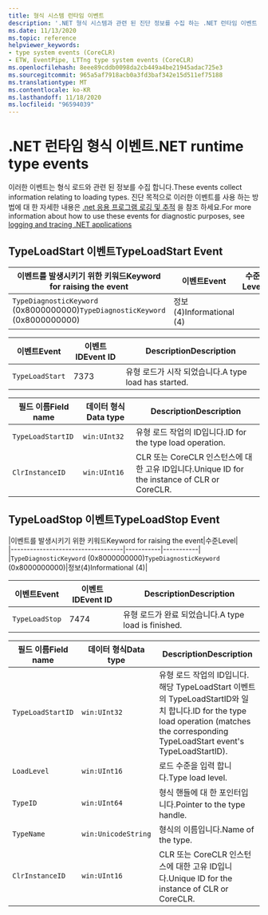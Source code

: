 ```yaml
---
title: 형식 시스템 런타임 이벤트
description: '.NET 형식 시스템과 관련 된 진단 정보를 수집 하는 .NET 런타임 이벤트 (예: TypeLoadStart 및 Typeloadstart)를 참조 하세요.'
ms.date: 11/13/2020
ms.topic: reference
helpviewer_keywords:
- type system events (CoreCLR)
- ETW, EventPipe, LTTng type system events (CoreCLR)
ms.openlocfilehash: 8eee89cddb0098da2cb449a4be21945adac725e3
ms.sourcegitcommit: 965a5af7918acb0a3fd3baf342e15d511ef75188
ms.translationtype: MT
ms.contentlocale: ko-KR
ms.lasthandoff: 11/18/2020
ms.locfileid: "96594039"
---
```

# <a name="net-runtime-type-events"></a><span data-ttu-id="a9e93-103">.NET 런타임 형식 이벤트</span><span class="sxs-lookup"><span data-stu-id="a9e93-103">.NET runtime type events</span></span>

<span data-ttu-id="a9e93-104">이러한 이벤트는 형식 로드와 관련 된 정보를 수집 합니다.</span><span class="sxs-lookup"><span data-stu-id="a9e93-104">These events collect information relating to loading types.</span></span> <span data-ttu-id="a9e93-105">진단 목적으로 이러한 이벤트를 사용 하는 방법에 대 한 자세한 내용은 [.net 응용 프로그램 로깅 및 추적](../../core/diagnostics/logging-tracing.md) 을 참조 하세요.</span><span class="sxs-lookup"><span data-stu-id="a9e93-105">For more information about how to use these events for diagnostic purposes, see [logging and tracing .NET applications](../../core/diagnostics/logging-tracing.md)</span></span>

## <a name="typeloadstart-event"></a><span data-ttu-id="a9e93-106">TypeLoadStart 이벤트</span><span class="sxs-lookup"><span data-stu-id="a9e93-106">TypeLoadStart Event</span></span>

|<span data-ttu-id="a9e93-107">이벤트를 발생시키기 위한 키워드</span><span class="sxs-lookup"><span data-stu-id="a9e93-107">Keyword for raising the event</span></span>|<span data-ttu-id="a9e93-108">이벤트</span><span class="sxs-lookup"><span data-stu-id="a9e93-108">Event</span></span>|<span data-ttu-id="a9e93-109">수준</span><span class="sxs-lookup"><span data-stu-id="a9e93-109">Level</span></span>|  
|-----------------------------------|-----------|-----------|  
|<span data-ttu-id="a9e93-110">`TypeDiagnosticKeyword` (0x8000000000)</span><span class="sxs-lookup"><span data-stu-id="a9e93-110">`TypeDiagnosticKeyword` (0x8000000000)</span></span>|<span data-ttu-id="a9e93-111">정보(4)</span><span class="sxs-lookup"><span data-stu-id="a9e93-111">Informational (4)</span></span>|  

|<span data-ttu-id="a9e93-112">이벤트</span><span class="sxs-lookup"><span data-stu-id="a9e93-112">Event</span></span>|<span data-ttu-id="a9e93-113">이벤트 ID</span><span class="sxs-lookup"><span data-stu-id="a9e93-113">Event ID</span></span>|<span data-ttu-id="a9e93-114">Description</span><span class="sxs-lookup"><span data-stu-id="a9e93-114">Description</span></span>|  
|-----------|--------------|-----------------|  
|`TypeLoadStart`|<span data-ttu-id="a9e93-115">73</span><span class="sxs-lookup"><span data-stu-id="a9e93-115">73</span></span>|<span data-ttu-id="a9e93-116">유형 로드가 시작 되었습니다.</span><span class="sxs-lookup"><span data-stu-id="a9e93-116">A type load has started.</span></span>|

|<span data-ttu-id="a9e93-117">필드 이름</span><span class="sxs-lookup"><span data-stu-id="a9e93-117">Field name</span></span>|<span data-ttu-id="a9e93-118">데이터 형식</span><span class="sxs-lookup"><span data-stu-id="a9e93-118">Data type</span></span>|<span data-ttu-id="a9e93-119">Description</span><span class="sxs-lookup"><span data-stu-id="a9e93-119">Description</span></span>|  
|----------------|---------------|-----------------|  
|`TypeLoadStartID`|`win:UInt32`|<span data-ttu-id="a9e93-120">유형 로드 작업의 ID입니다.</span><span class="sxs-lookup"><span data-stu-id="a9e93-120">ID for the type load operation.</span></span>|
|`ClrInstanceID`|`win:UInt16`|<span data-ttu-id="a9e93-121">CLR 또는 CoreCLR 인스턴스에 대한 고유 ID입니다.</span><span class="sxs-lookup"><span data-stu-id="a9e93-121">Unique ID for the instance of CLR or CoreCLR.</span></span>|  

## <a name="typeloadstop-event"></a><span data-ttu-id="a9e93-122">TypeLoadStop 이벤트</span><span class="sxs-lookup"><span data-stu-id="a9e93-122">TypeLoadStop Event</span></span>

|<span data-ttu-id="a9e93-123">이벤트를 발생시키기 위한 키워드</span><span class="sxs-lookup"><span data-stu-id="a9e93-123">Keyword for raising the event</span></span>|<span data-ttu-id="a9e93-124">수준</span><span class="sxs-lookup"><span data-stu-id="a9e93-124">Level</span></span>|  
|-----------------------------------|-----------|-----------|  
|<span data-ttu-id="a9e93-125">`TypeDiagnosticKeyword` (0x8000000000)</span><span class="sxs-lookup"><span data-stu-id="a9e93-125">`TypeDiagnosticKeyword` (0x8000000000)</span></span>|<span data-ttu-id="a9e93-126">정보(4)</span><span class="sxs-lookup"><span data-stu-id="a9e93-126">Informational (4)</span></span>|  

|<span data-ttu-id="a9e93-127">이벤트</span><span class="sxs-lookup"><span data-stu-id="a9e93-127">Event</span></span>|<span data-ttu-id="a9e93-128">이벤트 ID</span><span class="sxs-lookup"><span data-stu-id="a9e93-128">Event ID</span></span>|<span data-ttu-id="a9e93-129">Description</span><span class="sxs-lookup"><span data-stu-id="a9e93-129">Description</span></span>|  
|-----------|--------------|-----------------|  
|`TypeLoadStop`|<span data-ttu-id="a9e93-130">74</span><span class="sxs-lookup"><span data-stu-id="a9e93-130">74</span></span>|<span data-ttu-id="a9e93-131">유형 로드가 완료 되었습니다.</span><span class="sxs-lookup"><span data-stu-id="a9e93-131">A type load is finished.</span></span>|

|<span data-ttu-id="a9e93-132">필드 이름</span><span class="sxs-lookup"><span data-stu-id="a9e93-132">Field name</span></span>|<span data-ttu-id="a9e93-133">데이터 형식</span><span class="sxs-lookup"><span data-stu-id="a9e93-133">Data type</span></span>|<span data-ttu-id="a9e93-134">Description</span><span class="sxs-lookup"><span data-stu-id="a9e93-134">Description</span></span>|  
|----------------|---------------|-----------------|  
|`TypeLoadStartID`|`win:UInt32`|<span data-ttu-id="a9e93-135">유형 로드 작업의 ID입니다. 해당 TypeLoadStart 이벤트의 TypeLoadStartID와 일치 합니다.</span><span class="sxs-lookup"><span data-stu-id="a9e93-135">ID for the type load operation (matches the corresponding TypeLoadStart event's TypeLoadStartID).</span></span>|
|`LoadLevel`|`win:UInt16`|<span data-ttu-id="a9e93-136">로드 수준을 입력 합니다.</span><span class="sxs-lookup"><span data-stu-id="a9e93-136">Type load level.</span></span>|
|`TypeID`|`win:UInt64`|<span data-ttu-id="a9e93-137">형식 핸들에 대 한 포인터입니다.</span><span class="sxs-lookup"><span data-stu-id="a9e93-137">Pointer to the type handle.</span></span>|
|`TypeName`|`win:UnicodeString`|<span data-ttu-id="a9e93-138">형식의 이름입니다.</span><span class="sxs-lookup"><span data-stu-id="a9e93-138">Name of the type.</span></span>|
|`ClrInstanceID`|`win:UInt16`|<span data-ttu-id="a9e93-139">CLR 또는 CoreCLR 인스턴스에 대한 고유 ID입니다.</span><span class="sxs-lookup"><span data-stu-id="a9e93-139">Unique ID for the instance of CLR or CoreCLR.</span></span>|  
